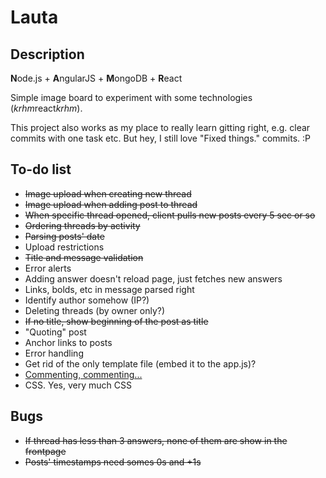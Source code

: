 # Lauta

## Description

**N**ode.js + **A**ngularJS + **M**ongoDB + **R**eact

Simple image board to experiment with some technologies (*krhm*react*krhm*).

This project also works as my place to really learn gitting right, e.g. clear commits with one task etc.
But hey, I still love "Fixed things." commits. :P


## To-do list

* <del>Image upload when creating new thread</del>
* <del>Image upload when adding post to thread</del>
* <del>When specific thread opened, client pulls new posts every 5 sec or so</del>
* <del>Ordering threads by activity</del>
* <del>Parsing posts' date</del>
* Upload restrictions
* <del>Title and message validation</del>
* Error alerts
* Adding answer doesn't reload page, just fetches new answers
* Links, bolds, etc in message parsed right
* Identify author somehow (IP?)
* Deleting threads (by owner only?)
* <del>If no title, show beginning of the post as title</del>
* "Quoting" post
* Anchor links to posts
* Error handling
* Get rid of the only template file (embed it to the app.js)?
* <a href="https://github.com/johnpapa/angularjs-styleguide">Commenting, commenting... </a>
* CSS. Yes, very much CSS


## Bugs

* <del>If thread has less than 3 answers, none of them are show in the frontpage</del>
* <del>Posts' timestamps need somes 0s and +1s</del>